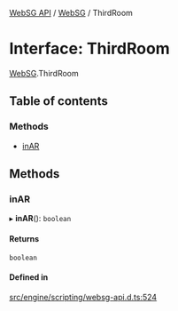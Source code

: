 [WebSG API](../README.md) / [WebSG](../modules/WebSG.md) / ThirdRoom

# Interface: ThirdRoom

[WebSG](../modules/WebSG.md).ThirdRoom

## Table of contents

### Methods

- [inAR](WebSG.ThirdRoom.md#inar)

## Methods

### inAR

▸ **inAR**(): `boolean`

#### Returns

`boolean`

#### Defined in

[src/engine/scripting/websg-api.d.ts:524](https://github.com/thirdroom/thirdroom/blob/fe402010/src/engine/scripting/websg-api.d.ts#L524)
